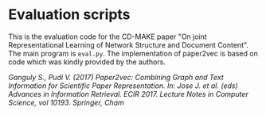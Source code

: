 # Evaluation scripts
This is the evaluation code for the CD-MAKE paper "On joint Representational Learning of Network Structure and Document Content". The main program is `eval.py`. The implementation of paper2vec is based on code which was kindly provided by the authors.

<cite>Ganguly S., Pudi V. (2017) Paper2vec: Combining Graph and Text Information for Scientific Paper Representation. In: Jose J. et al. (eds) Advances in Information Retrieval. ECIR 2017. Lecture Notes in Computer Science, vol 10193. Springer, Cham</cite>